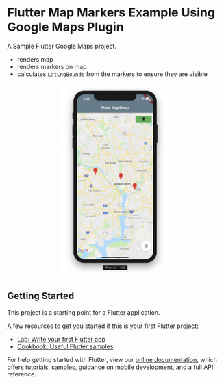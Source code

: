 # Flutter Map Markers Example Using Google Maps Plugin

A Sample Flutter Google Maps project.

- renders map
- renders markers on map
- calculates `LatLngBounds` from the markers to ensure they are visible

<p align="center">
<img src="https://raw.githubusercontent.com/aaronksaunders/flutter_map_markers/master/Screen%20Shot%202019-05-17%20at%208.05.29%20PM.png"  width="50%"/>
</p>

## Getting Started

This project is a starting point for a Flutter application.

A few resources to get you started if this is your first Flutter project:

- [Lab: Write your first Flutter app](https://flutter.io/docs/get-started/codelab)
- [Cookbook: Useful Flutter samples](https://flutter.io/docs/cookbook)

For help getting started with Flutter, view our 
[online documentation](https://flutter.io/docs), which offers tutorials, 
samples, guidance on mobile development, and a full API reference.
